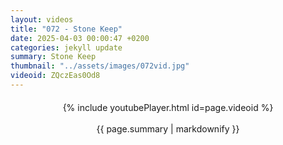```yaml
---
layout: videos
title: "072 - Stone Keep"
date: 2025-04-03 00:00:47 +0200
categories: jekyll update
summary: Stone Keep
thumbnail: "../assets/images/072vid.jpg"
videoid: ZQczEas0Od8
---
```


<div style="text-align: center; margin-top: 20px;">
  {% include youtubePlayer.html id=page.videoid %}
  <p style="margin-top: 15px; font-size: 1.2em; color: #333;">
    <p>{{ page.summary | markdownify }}</p>
  </p>
</div>
